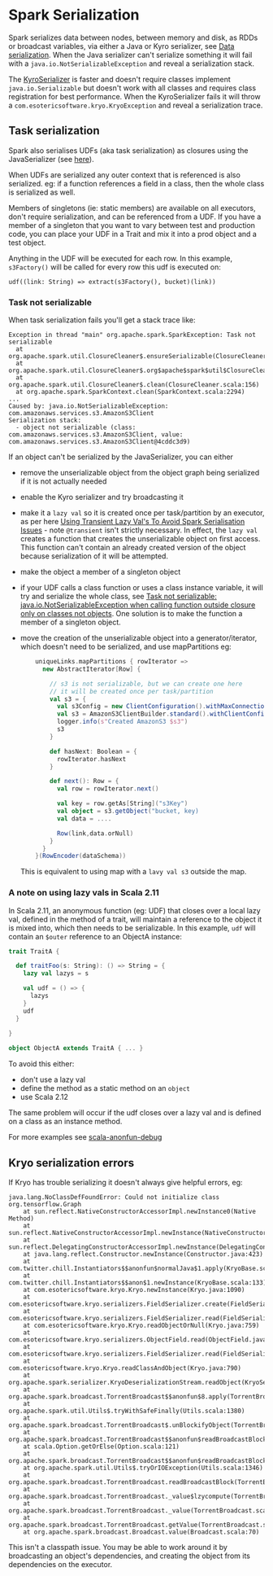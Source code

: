 # Spark Serialization

Spark serializes data between nodes, between memory and disk, as RDDs or broadcast variables, via either a Java or Kyro serializer, see [Data serialization](https://spark.apache.org/docs/latest/tuning.html#data-serialization). When the Java serializer can't serialize something it will fail with a `java.io.NotSerializableException` and reveal a serialization stack.

The [KyroSerializer](https://spark.apache.org/docs/latest/tuning.html#data-serialization) is faster and doesn't require classes implement `java.io.Serializable` but doesn't work with all classes and requires class registration for best performance. When the KyroSerializer fails it will throw a `com.esotericsoftware.kryo.KryoException` and reveal a serialization trace.

## Task serialization

Spark also serialises UDFs (aka task serialization) as closures using the  JavaSerializer (see [here](https://stackoverflow.com/a/40261550/149412)).

When UDFs are serialized any outer context that is referenced is also serialized. eg: if a function references a field in a class, then the whole class is serialized as well. 

Members of singletons (ie: static members) are available on all executors, don't require serialization, and can be referenced from a UDF. If you have a member of a singleton that you want to vary between test and production code, you can place your UDF in a Trait and mix it into a prod object and a test object.

Anything in the UDF will be executed for each row. In this example, `s3Factory()` will be called for every row this udf is executed on: 

```
udf((link: String) => extract(s3Factory(), bucket)(link))
```

### Task not serializable

When task serialization fails you'll get a stack trace like:

```
Exception in thread "main" org.apache.spark.SparkException: Task not serializable
  at org.apache.spark.util.ClosureCleaner$.ensureSerializable(ClosureCleaner.scala:340)
  at org.apache.spark.util.ClosureCleaner$.org$apache$spark$util$ClosureCleaner$$clean(ClosureCleaner.scala:330)
  at org.apache.spark.util.ClosureCleaner$.clean(ClosureCleaner.scala:156)
  at org.apache.spark.SparkContext.clean(SparkContext.scala:2294)
...
Caused by: java.io.NotSerializableException: com.amazonaws.services.s3.AmazonS3Client
Serialization stack:
  - object not serializable (class: com.amazonaws.services.s3.AmazonS3Client, value: com.amazonaws.services.s3.AmazonS3Client@4cddc3d9)
```

If an object can't be serialized by the JavaSerializer, you can either
* remove the unserializable object from the object graph being serialized if it is not actually needed
* enable the Kyro serializer and try broadcasting it
* make it a `lazy val` so it is created once per task/partition by an executor, as per here [Using Transient Lazy Val's To Avoid Spark Serialisation Issues](https://nathankleyn.com/2017/12/29/using-transient-and-lazy-vals-to-avoid-spark-serialisation-issues/) - note `@transient` isn't strictly necessary. In effect, the `lazy val` creates a function that creates the unserializable object on first access. This function can't contain an already created version of the object because serialization of it will be attempted.
* make the object a member of a singleton object
* if your UDF calls a class function or uses a class instance variable, it will try and serialize the whole class, see [Task not serializable: java.io.NotSerializableException when calling function outside closure only on classes not objects](https://stackoverflow.com/questions/22592811/task-not-serializable-java-io-notserializableexception-when-calling-function-ou/23053760#23053760). One solution is to make the function a member of a singleton object.
* move the creation of the unserializable object into a generator/iterator, which doesn't need to be serialized, and use mapPartitions eg:

  ```scala 
      uniqueLinks.mapPartitions { rowIterator =>
        new AbstractIterator[Row] {

          // s3 is not serializable, but we can create one here
          // it will be created once per task/partition
          val s3 = {
            val s3Config = new ClientConfiguration().withMaxConnections(200)
            val s3 = AmazonS3ClientBuilder.standard().withClientConfiguration(s3Config).withRegion(config.awsRegion).build()
            logger.info(s"Created AmazonS3 $s3")
            s3
          }

          def hasNext: Boolean = {
            rowIterator.hasNext
          }

          def next(): Row = {
            val row = rowIterator.next()

            val key = row.getAs[String]("s3Key")
            val object = s3.getObject("bucket, key)
            val data = ....

            Row(link,data.orNull)
          }
        }
      }(RowEncoder(dataSchema))
  ```

  This is equivalent to using map with a `lavy val s3` outside the map.

### A note on using lazy vals in Scala 2.11

In Scala 2.11, an anonymous function (eg: UDF) that closes over a local lazy val, defined in the method of a trait, will maintain a reference to the object it is mixed into, which then needs to be serializable. In this example, `udf` will contain an `$outer` reference to an ObjectA instance:

```scala
trait TraitA {

  def traitFoo(s: String): () => String = {
    lazy val lazys = s

    val udf = () => {
      lazys
    }
    udf
  }
  
}

object ObjectA extends TraitA { ... }
```

To avoid this either:

* don't use a lazy val
* define the method as a static method on an `object`
* use Scala 2.12

The same problem will occur if the udf closes over a lazy val and is defined on a class as an instance method.

For more examples see [scala-anonfun-debug](https://github.com/tekumara/scala-anonfun-debug)

## Kryo serialization errors

If Kryo has trouble serializing it doesn't always give helpful errors, eg:
```
java.lang.NoClassDefFoundError: Could not initialize class org.tensorflow.Graph
    at sun.reflect.NativeConstructorAccessorImpl.newInstance0(Native Method)
    at sun.reflect.NativeConstructorAccessorImpl.newInstance(NativeConstructorAccessorImpl.java:62)
    at sun.reflect.DelegatingConstructorAccessorImpl.newInstance(DelegatingConstructorAccessorImpl.java:45)
    at java.lang.reflect.Constructor.newInstance(Constructor.java:423)
    at com.twitter.chill.Instantiators$$anonfun$normalJava$1.apply(KryoBase.scala:170)
    at com.twitter.chill.Instantiators$$anon$1.newInstance(KryoBase.scala:133)
    at com.esotericsoftware.kryo.Kryo.newInstance(Kryo.java:1090)
    at com.esotericsoftware.kryo.serializers.FieldSerializer.create(FieldSerializer.java:570)
    at com.esotericsoftware.kryo.serializers.FieldSerializer.read(FieldSerializer.java:546)
    at com.esotericsoftware.kryo.Kryo.readObjectOrNull(Kryo.java:759)
    at com.esotericsoftware.kryo.serializers.ObjectField.read(ObjectField.java:132)
    at com.esotericsoftware.kryo.serializers.FieldSerializer.read(FieldSerializer.java:551)
    at com.esotericsoftware.kryo.Kryo.readClassAndObject(Kryo.java:790)
    at org.apache.spark.serializer.KryoDeserializationStream.readObject(KryoSerializer.scala:278)
    at org.apache.spark.broadcast.TorrentBroadcast$$anonfun$8.apply(TorrentBroadcast.scala:308)
    at org.apache.spark.util.Utils$.tryWithSafeFinally(Utils.scala:1380)
    at org.apache.spark.broadcast.TorrentBroadcast$.unBlockifyObject(TorrentBroadcast.scala:309)
    at org.apache.spark.broadcast.TorrentBroadcast$$anonfun$readBroadcastBlock$1$$anonfun$apply$2.apply(TorrentBroadcast.scala:235)
    at scala.Option.getOrElse(Option.scala:121)
    at org.apache.spark.broadcast.TorrentBroadcast$$anonfun$readBroadcastBlock$1.apply(TorrentBroadcast.scala:211)
    at org.apache.spark.util.Utils$.tryOrIOException(Utils.scala:1346)
    at org.apache.spark.broadcast.TorrentBroadcast.readBroadcastBlock(TorrentBroadcast.scala:207)
    at org.apache.spark.broadcast.TorrentBroadcast._value$lzycompute(TorrentBroadcast.scala:66)
    at org.apache.spark.broadcast.TorrentBroadcast._value(TorrentBroadcast.scala:66)
    at org.apache.spark.broadcast.TorrentBroadcast.getValue(TorrentBroadcast.scala:96)
    at org.apache.spark.broadcast.Broadcast.value(Broadcast.scala:70)
```

This isn't a classpath issue. You may be able to work around it by broadcasting an object's dependencies, and creating the object from its dependencies on the executor. 